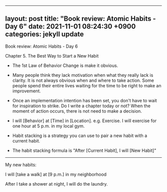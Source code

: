 
---
layout: post
title:  "Book review: Atomic Habits - Day 6"
date:  2021-11-01 08:24:30 +0900 
categories: jekyll update
---

Book review: Atomic Habits - Day 6

Chapter 5. The Best Way to Start a New Habit

* The 1st Law of Behavior Change is make it obvious.

* Many people think they lack motivation when what they really lack is clarity. It is not always obvious when and where to take action. Some people spend their entire lives waiting for the time to be right to make an improvement.

* Once an implementation intention has been set, you don't have to wait for inspiration to strike. Do I write a chapter today or not? When the moment of action occurs, there is not need to make a decision.

* I will [Behavior] at [Time] in [Location]. e.g. Exercise. I will exercise for one hour at 5 p.m. in my local gym.

* Habit stacking is a strategy you can use to pair a new habit with a current habit.

* The habit stacking formula is "After [Current Habit], I will [New Habit]"

----

My new habits:

I will [take a walk] at [9 p.m.] in my neighborhood

After I take a shower at night, I will do the laundry.
